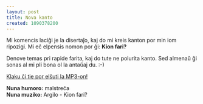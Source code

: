 ```yaml
---
layout: post
title: Nova kanto
created: 1090378200
---
```

Mi komencis laciĝi je la disertaĵo, kaj do mi kreis kanton por min iom ripozigi.  Mi eĉ elpensis nomon por ĝi: <b>Kion fari?</b>

Denove temas pri rapide farita, kaj do tute ne polurita kanto.  Sed almenaŭ ĝi sonas al mi pli bona ol la antaŭaj du.  :-)

<a href="/files/Argilo%20-%20Kion%20fari.mp3">Klaku ĉi tie por elŝuti la MP3-on!</a>

**Nuna humoro:** malstreĉa  
**Nuna muziko:** Argilo - Kion fari?
